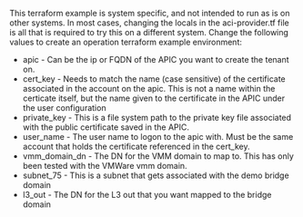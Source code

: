 This terraform example is system specific, and not intended to run as is on other systems. In most cases, changing the locals in the aci-provider.tf file is all that is required to try this on a different system. Change the following values to create an operation terraform example environment:

* apic - Can be the ip or FQDN of the APIC you want to create the tenant on.
* cert_key - Needs to match the name (case sensitive) of the certificate associated in the account on the apic. This is not a name within the certicate itself, but the name given to the certificate in the APIC under the user configuration
* private_key - This is a file system path to the private key file associated with the public certificate saved in the APIC.
* user_name - The user name to logon to the apic with. Must be the same account that holds the certificate referenced in the cert_key.
* vmm_domain_dn - The DN for the VMM domain to map to. This has only been tested with the VMWare vmm domain.
* subnet_75 - This is a subnet that gets associated with the demo bridge domain
* l3_out - The DN for the L3 out that you want mapped to the bridge domain
